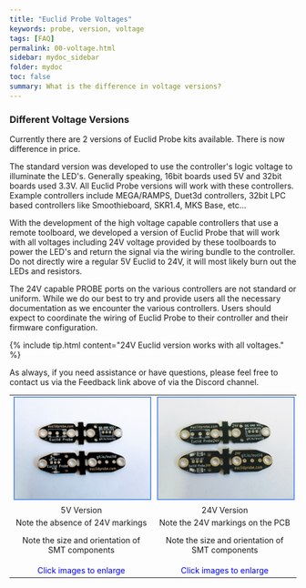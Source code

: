 ```yaml
---
title: "Euclid Probe Voltages"
keywords: probe, version, voltage
tags: [FAQ]
permalink: 00-voltage.html
sidebar: mydoc_sidebar
folder: mydoc
toc: false
summary: What is the difference in voltage versions? 
---
```

### Different Voltage Versions
Currently there are 2 versions of Euclid Probe kits available. There is now difference in price. 

The standard version was developed to use the controller's logic voltage to illuminate the LED's. Generally speaking, 16bit boards used 5V and 32bit boards used 3.3V.  All Euclid Probe versions will work with these controllers. Example controllers include MEGA/RAMPS, Duet3d controllers, 32bit LPC based controllers like Smoothieboard, SKR1.4, MKS Base, etc...  

With the development of the high voltage capable controllers that use a remote toolboard, we developed a version of Euclid Probe that will work with all voltages including 24V voltage provided by these toolboards to power the LED's and return the signal via the wiring bundle to the controller. Do not directly wire a regular 5V Euclid to 24V, it will most likely burn out the LEDs and resistors. 

The 24V capable PROBE ports on the various controllers are not standard or uniform. While we do our best to try and provide users all the necessary documentation as we encounter the various controllers.  Users should expect to coordinate the wiring of Euclid Probe to their controller and their firmware configuration. 

{% include tip.html content="24V Euclid version works with all voltages." %}

As always, if you need assistance or have questions, please feel free to contact us via the Feedback link above of via the Discord channel. 

<div style="width:100%;text-align:center;">
<table>
<tr>
  <td>  <a href="images\01_5VPCB.jpg" data-lity>
    <img src="images\01_5VPCB.jpg" style="width:400px; border:2px solid CornflowerBlue">
  </a>
  </td>
  <td>
    <a href="images\01_24VPCB.jpg" data-lity>
    <img src="images\01_24VPCB.jpg" style="width:400px; border:2px solid CornflowerBlue">
  </a>
  </td>
</tr>
<tr>
<td>5V Version</td>
<td>24V Version</td>
</tr>
<tr>
<td>Note the absence of 24V markings<P>  
    Note the size and orientation of SMT components</p></td>
<td>Note the 24V markings on the PCB<P>  
    Note the size and orientation of SMT components</p></td>
</tr>
<tr>
<td><span style="color:blue">Click images to enlarge</span>
</td>
<td><span style="color:blue">Click images to enlarge</span>
</td>
</tr>
</table>
</div>
